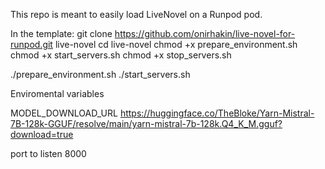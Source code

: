 This repo is meant to easily load LiveNovel on a Runpod pod.


In the template: 
git clone https://github.com/onirhakin/live-novel-for-runpod.git live-novel
cd live-novel
chmod +x prepare_environment.sh
chmod +x start_servers.sh
chmod +x stop_servers.sh

./prepare_environment.sh
./start_servers.sh


Enviromental variables

MODEL_DOWNLOAD_URL https://huggingface.co/TheBloke/Yarn-Mistral-7B-128k-GGUF/resolve/main/yarn-mistral-7b-128k.Q4_K_M.gguf?download=true


port to listen 8000
